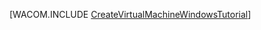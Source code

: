 ﻿<properties linkid="manage-windows-tutorial-virtual-machine-gallery" urlDisplayName="Создание виртуальной машины" pageTitle="Создание виртуальной машины под управлением операционной системы Windows Server в Windows Azure" metaKeywords="Запись образа виртуальной машины, запись ВМ" description="Как записать образ виртуальной машины (ВМ) Windows Azure под управлением Windows Server 2008 R2. " metaCanonical="" services="virtual-machines" documentationCenter="" title="" authors=""  solutions="" writer="kathydav" manager="jeffg" editor="tysonn"  />



[WACOM.INCLUDE [CreateVirtualMachineWindowsTutorial](../includes/CreateVirtualMachineWindowsTutorial.md)]

